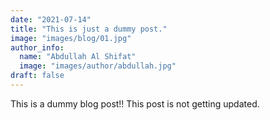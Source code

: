 ```yaml
---
date: "2021-07-14"
title: "This is just a dummy post."
image: "images/blog/01.jpg"
author_info: 
  name: "Abdullah Al Shifat"
  image: "images/author/abdullah.jpg"
draft: false
---
```


This is a dummy blog post!! This post is not getting updated.
